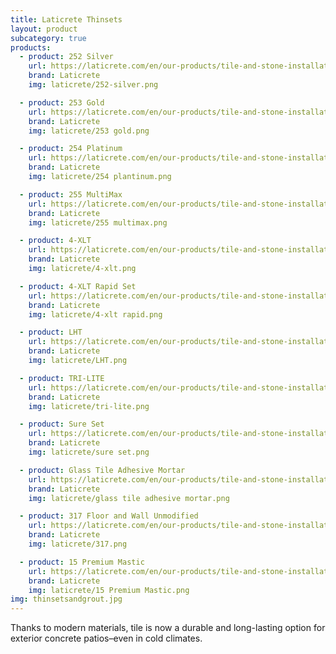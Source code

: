 ```yaml
---
title: Laticrete Thinsets
layout: product
subcategory: true
products:
  - product: 252 Silver
    url: https://laticrete.com/en/our-products/tile-and-stone-installation-and-maintenance/adhesives-and-mortars/polymer-modified-mortar/252-silver
    brand: Laticrete
    img: laticrete/252-silver.png

  - product: 253 Gold
    url: https://laticrete.com/en/our-products/tile-and-stone-installation-and-maintenance/adhesives-and-mortars/polymer-modified-mortar/253-gold
    brand: Laticrete
    img: laticrete/253 gold.png

  - product: 254 Platinum
    url: https://laticrete.com/en/our-products/tile-and-stone-installation-and-maintenance/adhesives-and-mortars/polymer-modified-mortar/254-platinum
    brand: Laticrete
    img: laticrete/254 plantinum.png

  - product: 255 MultiMax
    url: https://laticrete.com/en/our-products/tile-and-stone-installation-and-maintenance/adhesives-and-mortars/large-and-heavy-tile-mortar/255-multimax
    brand: Laticrete
    img: laticrete/255 multimax.png

  - product: 4-XLT
    url: https://laticrete.com/en/our-products/tile-and-stone-installation-and-maintenance/adhesives-and-mortars/large-and-heavy-tile-mortar/4-xlt
    brand: Laticrete
    img: laticrete/4-xlt.png

  - product: 4-XLT Rapid Set
    url: https://laticrete.com/en/our-products/tile-and-stone-installation-and-maintenance/adhesives-and-mortars/large-and-heavy-tile-mortar/4-xlt
    brand: Laticrete
    img: laticrete/4-xlt rapid.png

  - product: LHT
    url: https://laticrete.com/en/our-products/tile-and-stone-installation-and-maintenance/adhesives-and-mortars/large-and-heavy-tile-mortar/lht
    brand: Laticrete
    img: laticrete/LHT.png

  - product: TRI-LITE
    url: https://laticrete.com/en/our-products/tile-and-stone-installation-and-maintenance/adhesives-and-mortars/large-and-heavy-tile-mortar/tri-lite
    brand: Laticrete
    img: laticrete/tri-lite.png

  - product: Sure Set
    url: https://laticrete.com/en/our-products/tile-and-stone-installation-and-maintenance/adhesives-and-mortars/polymer-modified-mortar/sure-set
    brand: Laticrete
    img: laticrete/sure set.png

  - product: Glass Tile Adhesive Mortar
    url: https://laticrete.com/en/our-products/tile-and-stone-installation-and-maintenance/adhesives-and-mortars/polymer-modified-mortar/glass-tile-adhesive
    brand: Laticrete
    img: laticrete/glass tile adhesive mortar.png

  - product: 317 Floor and Wall Unmodified
    url: https://laticrete.com/en/our-products/tile-and-stone-installation-and-maintenance/adhesives-and-mortars/unmodified-mortar/317-floor--wall
    brand: Laticrete
    img: laticrete/317.png

  - product: 15 Premium Mastic
    url: https://laticrete.com/en/our-products/tile-and-stone-installation-and-maintenance/adhesives-and-mortars/mastic/15-premium-mastic
    brand: Laticrete
    img: laticrete/15 Premium Mastic.png
img: thinsetsandgrout.jpg
---
```


Thanks to modern materials, tile is now a durable and long-lasting option for exterior concrete patios–even in cold climates.
